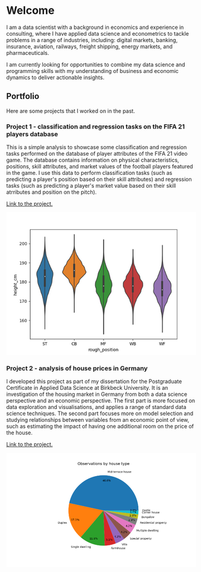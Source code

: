 # Welcome

I am a data scientist with a background in economics and experience in consulting, where I have applied data
science and econometrics to tackle problems in a range of industries, including: digital markets,
banking, insurance, aviation, railways, freight shipping, energy markets, and pharmaceuticals.

I am currently looking for opportunities to combine my data science and programming skills with my
understanding of business and economic dynamics to deliver actionable insights.

## Portfolio
Here are some projects that I worked on in the past.

### Project 1 - classification and regression tasks on the FIFA 21 players database

This is a simple analysis to showcase some classification and regression tasks performed on the database of player attributes of the FIFA 21 video game. The database contains information on physical characteristics, positions, skill attributes, and market values of the football players featured in the game. I use this data to perform classification tasks (such as predicting a player's position based on their skill attributes) and regression tasks (such as predicting a player's market value based on their skill atrributes and position on the pitch).

[Link to the project.](https://github.com/lucagre89/lucagre89.github.io/tree/main/project_fifa21)

![](/images/fifa_height_by_position.png)


### Project 2 - analysis of house prices in Germany

I developed this project as part of my dissertation for the Postgraduate Certificate in Applied Data Science at Birkbeck University. It is an investigation of the housing market in Germany from both a data science perspective and an economic perspective. The first part is more focused on data exploration and visualisations, and applies a range of standard data science techniques. The second part focuses more on model selection and studying relationships between variables from an economic point of view, such as estimating the impact of having one additional room on the price of the house.

[Link to the project.](https://github.com/lucagre89/lucagre89.github.io/tree/main/project_house_prices)

![](/images/housing_distribution_by_house_type.png)


